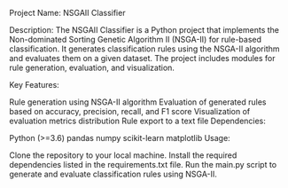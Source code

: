 Project Name: NSGAII Classifier

Description:
The NSGAII Classifier is a Python project that implements the Non-dominated Sorting Genetic Algorithm II (NSGA-II) for rule-based classification. It generates classification rules using the NSGA-II algorithm and evaluates them on a given dataset. The project includes modules for rule generation, evaluation, and visualization.

Key Features:

Rule generation using NSGA-II algorithm
Evaluation of generated rules based on accuracy, precision, recall, and F1 score
Visualization of evaluation metrics distribution
Rule export to a text file
Dependencies:

Python (>=3.6)
pandas
numpy
scikit-learn
matplotlib
Usage:

Clone the repository to your local machine.
Install the required dependencies listed in the requirements.txt file.
Run the main.py script to generate and evaluate classification rules using NSGA-II.
